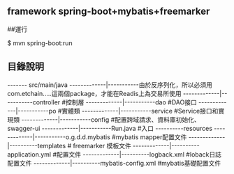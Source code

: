 ## framework spring-boot+mybatis+freemarker

##運行

  $ mvn spring-boot:run


## 目錄說明

 ------- src/main/java
 -------------|-----------由於反序列化，所以必須用com.etchain.....這兩個package，才能在Readis上為交易所使用
 -------------|-----------controller #控制層
 -------------|-----------dao        #DAO接口
 -------------|-----------po         #實體類
 -------------|-----------service    #Service接口和實現類
 -------------|-----------config	 #配置跨域請求、資料庫初始化、swagger-ui
 -------------|-----------Run.java   #入口
 ----------resources
 -------------|-----------o.g.d.d.mybatis  #mybatis mapper配置文件
 -------------|----------templates   # freemarker 模板文件
 -------------|----------application.yml #配置文件
 -------------|----------logback.xml  #loback日誌配置文件
 -------------|----------mybatis-config.xml   #mybatis基礎配置文件




